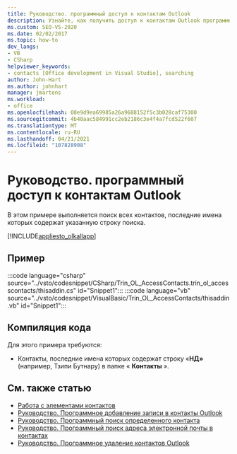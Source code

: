 ```yaml
---
title: Руководство. программный доступ к контактам Outlook
description: Узнайте, как получить доступ к контактам Outlook программным способом. В этом примере выполняется поиск всех контактов, последние имена которых содержат указанную строку поиска.
ms.custom: SEO-VS-2020
ms.date: 02/02/2017
ms.topic: how-to
dev_langs:
- VB
- CSharp
helpviewer_keywords:
- contacts [Office development in Visual Studio], searching
author: John-Hart
ms.author: johnhart
manager: jmartens
ms.workload:
- office
ms.openlocfilehash: 08e9d9ea69985a26a9688152f5c3b028caf75300
ms.sourcegitcommit: 4b40aac584991cc2eb2186c3e4f4a7fcd522f607
ms.translationtype: MT
ms.contentlocale: ru-RU
ms.lasthandoff: 04/21/2021
ms.locfileid: "107828908"
---
```

# <a name="how-to-programmatically-access-outlook-contacts"></a>Руководство. программный доступ к контактам Outlook
  В этом примере выполняется поиск всех контактов, последние имена которых содержат указанную строку поиска.

 [!INCLUDE[appliesto_olkallapp](../vsto/includes/appliesto-olkallapp-md.md)]

## <a name="example"></a>Пример
 :::code language="csharp" source="../vsto/codesnippet/CSharp/Trin_OL_AccessContacts.trin_ol_accesscontacts/thisaddin.cs" id="Snippet1":::
 :::code language="vb" source="../vsto/codesnippet/VisualBasic/Trin_OL_AccessContacts/thisaddin.vb" id="Snippet1":::


## <a name="compile-the-code"></a>Компиляция кода
 Для этого примера требуются:

- Контакты, последние имена которых содержат строку «**НД»** (например, Тзипи Бутнару) в папке « **Контакты** ».

## <a name="see-also"></a>См. также статью
- [Работа с элементами контактов](../vsto/working-with-contact-items.md)
- [Руководство. Программное добавление записи в контакты Outlook](../vsto/how-to-programmatically-add-an-entry-to-outlook-contacts.md)
- [Руководство. Программный поиск определенного контакта](../vsto/how-to-programmatically-search-for-a-specific-contact.md)
- [Руководство. Программный поиск адреса электронной почты в контактах](../vsto/how-to-programmatically-search-for-an-e-mail-address-in-contacts.md)
- [Руководство. Программное удаление контактов Outlook](../vsto/how-to-programmatically-delete-outlook-contacts.md)
